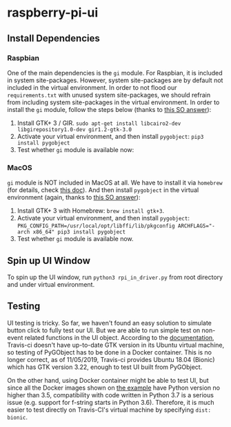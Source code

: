 # raspberry-pi-ui

## Install Dependencies
### Raspbian
One of the main dependencies is the `gi` module. For Raspbian, it is included in system site-packages. However, system site-packages are by default not included in the virtual environment. In order to not flood our `requirements.txt` with unused system site-packages, we should refrain from including system site-packages in the virtual environment. In order to install the `gi` module, follow the steps below (thanks to [this SO answer](https://stackoverflow.com/questions/26678457/how-do-i-install-python3-gi-within-virtualenv)):

1. Install GTK+ 3 / GIR.
`sudo apt-get install libcairo2-dev libgirepository1.0-dev gir1.2-gtk-3.0`
2. Activate your virtual environment, and then install `pygobject`: `pip3 install pygobject`
3. Test whether `gi` module is available now:

### MacOS
`gi` module is NOT included in MacOS at all. We have to install it via `homebrew` (for details, check [this doc](https://pygobject.readthedocs.io/en/latest/getting_started.html#macosx-getting-started)). And then install `pygobject` in the virtual environment (again, thanks to [this SO answer](https://stackoverflow.com/questions/26678457/how-do-i-install-python3-gi-within-virtualenv)):

1. Install GTK+ 3 with Homebrew: `brew install gtk+3`. 
2. Activate your virtual environment, and then install `pygobject`: `PKG_CONFIG_PATH=/usr/local/opt/libffi/lib/pkgconfig ARCHFLAGS="-arch x86_64" pip3 install pygobject`
3. Test whether `gi` module is available now.

## Spin up UI Window
To spin up the UI window, run `python3 rpi_in_driver.py` from root directory and under virtual environment.

## Testing
UI testing is tricky. So far, we haven't found an easy solution to simulate button click to fully test our UI. But we are able to run simple test on non-event related functions in the UI object. According to the [documentation](https://pygobject.readthedocs.io/en/latest/guide/testing.html), Travis-ci doesn't have up-to-date GTK version in its Ubuntu virtual machine, so testing of PyGObject has to be done in a Docker container. This is no longer correct, as of 11/05/2019, Travis-ci provides Ubuntu 18.04 (Bionic) which has GTK version 3.22, enough to test UI built from PyGObject.

On the other hand, using Docker container might be able to test UI, but since all the Docker images shown on [the example](https://github.com/pygobject/pygobject-travis-ci-docker-examples) have Python version no higher than 3.5, compatibility with code written in Python 3.7 is a serious issue (e.g. support for f-string starts in Python 3.6). Therefore, it is much easier to test directly on Travis-CI's virtual machine by specifying `dist: bionic`.